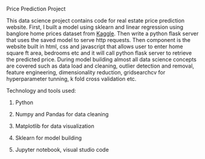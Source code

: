 Price Prediction Project

This data science project contains code for real estate price prediction website. 
First, I built a model using sklearn and linear regression using banglore home prices dataset from [Kaggle](kaggle.com). 
Then write a python flask server that uses the saved model to serve http requests.
Then component is the website built in html, css and javascript that allows user to enter home square ft area, bedrooms etc and it will call python flask server to retrieve the predicted price.
During model building almost all data science concepts are covered such as data load and cleaning, outlier detection and removal, feature engineering, dimensionality reduction, gridsearchcv for hyperparameter tunning, k fold cross validation etc.

Technology and tools used:

1) Python

2) Numpy and Pandas for data cleaning

3) Matplotlib for data visualization 

4) Sklearn for model building

5) Jupyter notebook, visual studio code


